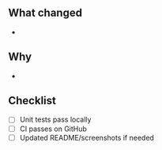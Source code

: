 ## What changed
-

## Why
-

## Checklist
- [ ] Unit tests pass locally
- [ ] CI passes on GitHub
- [ ] Updated README/screenshots if needed
